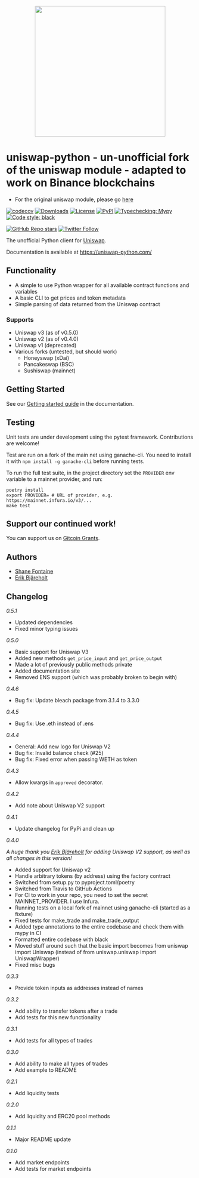 <p align="center">
  <img width="350" height="350" src="https://user-images.githubusercontent.com/9441295/107376524-d96b5880-6a9e-11eb-9eba-094c439cfb07.png">
</p>

# uniswap-python - un-unofficial fork of the uniswap module - adapted to work on Binance blockchains

* For the original uniswap module, please go [here](https://github.com/uniswap-python/uniswap-python)



[![codecov](https://codecov.io/gh/uniswap-python/uniswap-python/branch/master/graph/badge.svg?token=VHAZHHLFX8)](https://codecov.io/gh/uniswap-python/uniswap-python)
[![Downloads](https://pepy.tech/badge/uniswap-python)](https://pepy.tech/project/uniswap-python)
[![License](http://img.shields.io/badge/license-MIT-blue.svg)](https://raw.githubusercontent.com/shanefontaine/uniswap-python/master/LICENSE)
[![PyPI](https://img.shields.io/pypi/v/uniswap-python)](https://pypi.org/project/uniswap-python/)
[![Typechecking: Mypy](http://www.mypy-lang.org/static/mypy_badge.svg)](http://mypy-lang.org/)
[![Code style: black](https://img.shields.io/badge/code%20style-black-000000.svg)](https://github.com/ambv/black)

[![GitHub Repo stars](https://img.shields.io/github/stars/uniswap-python/uniswap-python?style=social)](https://github.com/uniswap-python/uniswap-python/stargazers)
[![Twitter Follow](https://img.shields.io/twitter/follow/UniswapPython?label=Follow&style=social)](https://twitter.com/UniswapPython)

The unofficial Python client for [Uniswap](https://uniswap.io/).

Documentation is available at https://uniswap-python.com/

## Functionality

*  A simple to use Python wrapper for all available contract functions and variables
*  A basic CLI to get prices and token metadata
*  Simple parsing of data returned from the Uniswap contract

### Supports

 - Uniswap v3 (as of v0.5.0)
 - Uniswap v2 (as of v0.4.0)
 - Uniswap v1 (deprecated)
 - Various forks (untested, but should work)
   - Honeyswap (xDai)
   - Pancakeswap (BSC)
   - Sushiswap (mainnet)

## Getting Started

See our [Getting started guide](https://uniswap-python.com/getting-started.html) in the documentation.

## Testing

Unit tests are under development using the pytest framework. Contributions are welcome!

Test are run on a fork of the main net using ganache-cli. You need to install it with `npm install -g ganache-cli` before running tests.

To run the full test suite, in the project directory set the `PROVIDER` env variable to a mainnet provider, and run:

```
poetry install
export PROVIDER= # URL of provider, e.g. https://mainnet.infura.io/v3/...
make test
```

## Support our continued work!

You can support us on [Gitcoin Grants](https://gitcoin.co/grants/2631/uniswap-python).

## Authors
* [Shane Fontaine](https://twitter.com/shanecoin)
* [Erik Bjäreholt](https://twitter.com/ErikBjare)

## Changelog

_0.5.1_

* Updated dependencies
* Fixed minor typing issues

_0.5.0_

* Basic support for Uniswap V3
* Added new methods `get_price_input` and `get_price_output`
* Made a lot of previously public methods private
* Added documentation site
* Removed ENS support (which was probably broken to begin with)

_0.4.6_

* Bug fix: Update bleach package from 3.1.4 to 3.3.0

_0.4.5_
* Bug fix: Use .eth instead of .ens

_0.4.4_

* General: Add new logo for Uniswap V2
* Bug fix: Invalid balance check (#25)
* Bug fix: Fixed error when passing WETH as token

_0.4.3_

* Allow kwargs in `approved` decorator.

_0.4.2_

* Add note about Uniswap V2 support

_0.4.1_

* Update changelog for PyPi and clean up

_0.4.0_

_A huge thank you [Erik Bjäreholt](https://github.com/ErikBjare) for adding Uniswap V2 support, as well as all changes in this version!_

* Added support for Uniswap v2
* Handle arbitrary tokens (by address) using the factory contract
* Switched from setup.py to pyproject.toml/poetry
* Switched from Travis to GitHub Actions
* For CI to work in your repo, you need to set the secret MAINNET_PROVIDER. I use Infura.
* Running tests on a local fork of mainnet using ganache-cli (started as a fixture)
* Fixed tests for make_trade and make_trade_output
* Added type annotations to the entire codebase and check them with mypy in CI
* Formatted entire codebase with black
* Moved stuff around such that the basic import becomes from uniswap import Uniswap (instead of from uniswap.uniswap import UniswapWrapper)
* Fixed misc bugs

_0.3.3_
*  Provide token inputs as addresses instead of names

_0.3.2_
*  Add ability to transfer tokens after a trade
*  Add tests for this new functionality

_0.3.1_
*  Add tests for all types of trades

_0.3.0_
*  Add ability to make all types of trades
*  Add example to README

_0.2.1_
*  Add liquidity tests

_0.2.0_
*  Add liquidity and ERC20 pool methods

_0.1.1_
*  Major README update

_0.1.0_
*  Add market endpoints
*  Add tests for market endpoints
